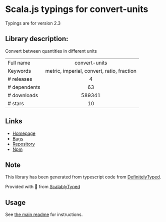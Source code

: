 
# Scala.js typings for convert-units

Typings are for version 2.3

## Library description:
Convert between quantities in different units

|                    |                 |
| ------------------ | :-------------: |
| Full name          | convert-units |
| Keywords           | metric, imperial, convert, ratio, fraction |
| # releases         | 4 |
| # dependents       | 63 |
| # downloads        | 589341 |
| # stars            | 10 |

## Links
- [Homepage](https://github.com/ben-ng/convert-units#readme)
- [Bugs](https://github.com/ben-ng/convert-units/issues)
- [Repository](https://github.com/ben-ng/convert-units)
- [Npm](https://www.npmjs.com/package/convert-units)
    


## Note
This library has been generated from typescript code from [DefinitelyTyped](https://definitelytyped.org).

Provided with :purple_heart: from [ScalablyTyped](https://github.com/oyvindberg/ScalablyTyped)

## Usage
See [the main readme](../../readme.md) for instructions.


